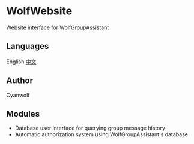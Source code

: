 # WolfWebsite
Website interface for WolfGroupAssistant
## Languages
English [中文](https://github.com/CyanWolf275/WolfWebsite/blob/master/README_CN.md)
## Author
Cyanwolf
## Modules
* Database user interface for querying group message history
* Automatic authorization system using WolfGroupAssistant's database